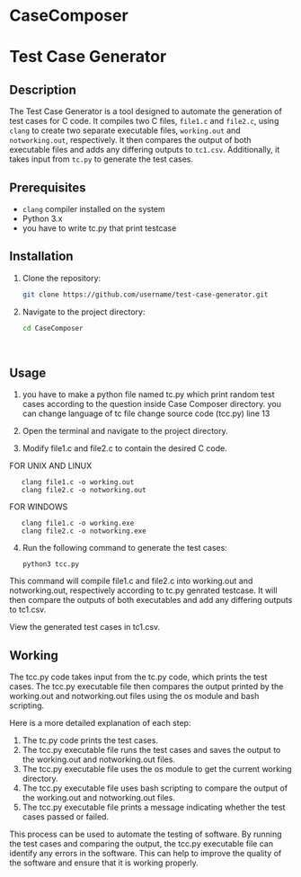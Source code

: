 # CaseComposer

# Test Case Generator

## Description

The Test Case Generator is a tool designed to automate the generation of test cases for C code. It compiles two C files, `file1.c` and `file2.c`, using `clang` to create two separate executable files, `working.out` and `notworking.out`, respectively. It then compares the output of both executable files and adds any differing outputs to `tc1.csv`. Additionally, it takes input from `tc.py` to generate the test cases.

## Prerequisites

- `clang` compiler installed on the system
- Python 3.x
- you have to write tc.py that print testcase 

## Installation

1. Clone the repository:

   ```bash
   git clone https://github.com/username/test-case-generator.git
2. Navigate to the project directory:
   ```bash
   cd CaseComposer
 
 
## Usage
1. you have to make a python file named tc.py which print random test cases according to the question inside Case Composer directory. you can change language of tc file change source code (tcc.py) line 13

1. Open the terminal and navigate to the project directory.

2. Modify file1.c and file2.c to contain the desired C code.

FOR UNIX AND LINUX

       clang file1.c -o working.out
       clang file2.c -o notworking.out
FOR WINDOWS

       clang file1.c -o working.exe
       clang file2.c -o notworking.exe
 4. Run the following command to generate the test cases:

        python3 tcc.py

This command will compile file1.c and file2.c into working.out and notworking.out, respectively according to tc.py genrated testcase. It will then compare the outputs of both executables and add any differing outputs to tc1.csv.

View the generated test cases in tc1.csv.
## Working
The tcc.py code takes input from the tc.py code, which prints the test cases. The tcc.py executable file then compares the output printed by the working.out and notworking.out files using the os module and bash scripting.

Here is a more detailed explanation of each step:
1. The tc.py code prints the test cases.
2. The tcc.py executable file runs the test cases and saves the output to the working.out and notworking.out files.
3. The tcc.py executable file uses the os module to get the current working directory.
4. The tcc.py executable file uses bash scripting to compare the output of the working.out and notworking.out files.
5. The tcc.py executable file prints a message indicating whether the test cases passed or failed.

This process can be used to automate the testing of software. By running the test cases and comparing the output, the tcc.py executable file can identify any errors in the software. This can help to improve the quality of the software and ensure that it is working properly.
